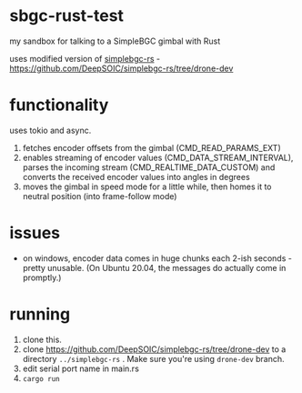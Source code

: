 # sbgc-rust-test
my sandbox for talking to a SimpleBGC gimbal with Rust

uses modified version of [simplebgc-rs](https://github.com/CUAir/simplebgc-rs) - https://github.com/DeepSOIC/simplebgc-rs/tree/drone-dev

# functionality

uses tokio and async.

1) fetches encoder offsets from the gimbal (CMD_READ_PARAMS_EXT)
2) enables streaming of encoder values (CMD_DATA_STREAM_INTERVAL), parses the incoming stream (CMD_REALTIME_DATA_CUSTOM) and converts the received encoder values into angles in degrees
3) moves the gimbal in speed mode for a little while, then homes it to neutral position (into frame-follow mode)

# issues

* on windows, encoder data comes in huge chunks each 2-ish seconds - pretty unusable. (On Ubuntu 20.04, the messages do actually come in promptly.)

# running

1) clone this.
2) clone https://github.com/DeepSOIC/simplebgc-rs/tree/drone-dev to a directory `../simplebgc-rs` . Make sure you're using `drone-dev` branch.
3) edit serial port name in main.rs
4) `cargo run`